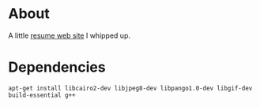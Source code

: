 About
=====

A little [resume web site](http://davidburhans.github.io/resume-node/index.html) I whipped up.

Dependencies
============

`apt-get install libcairo2-dev libjpeg8-dev libpango1.0-dev libgif-dev build-essential g++`

